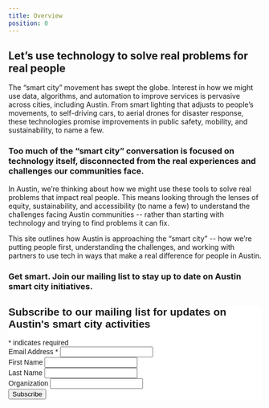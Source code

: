 ```yaml
---
title: Overview
position: 0
---
```


## Let’s use technology to solve real problems for real people

The “smart city” movement has swept the globe. Interest in how we might use data, algorithms, and automation to improve services is pervasive across cities, including Austin. From smart lighting that adjusts to people’s movements, to self-driving cars, to aerial drones for disaster response, these technologies promise improvements in public safety, mobility, and sustainability, to name a few. 

### Too much of the “smart city” conversation is focused on technology itself, disconnected from the real experiences and challenges our communities face.

In Austin, we’re thinking about how we might use these tools to solve real problems that impact real people. This means looking through the lenses of equity, sustainability, and accessibility (to name a few) to understand the challenges facing Austin communities -- rather than starting with technology and trying to find problems it can fix. 

This site outlines how Austin is approaching the “smart city” -- how we’re putting people first, understanding the challenges, and working with partners to use tech in ways that make a real difference for people in Austin.

### Get smart. Join our mailing list to stay up to date on Austin smart city initiatives.

<!-- Begin MailChimp Signup Form -->
<link href="//cdn-images.mailchimp.com/embedcode/classic-10_7.css" rel="stylesheet" type="text/css">
<style type="text/css">
	#mc_embed_signup{background:#fff; clear:left; font:14px Helvetica,Arial,sans-serif; }
	/* Add your own MailChimp form style overrides in your site stylesheet or in this style block.
	   We recommend moving this block and the preceding CSS link to the HEAD of your HTML file. */
</style>
<div id="mc_embed_signup">
<form action="https://github.us15.list-manage.com/subscribe/post?u=6f30653c65f06ca383a19d0bf&amp;id=6ebed9d9aa" method="post" id="mc-embedded-subscribe-form" name="mc-embedded-subscribe-form" class="validate" target="_blank" novalidate>
    <div id="mc_embed_signup_scroll">
	<h2>Subscribe to our mailing list for updates on Austin's smart city activities</h2>
<div class="indicates-required"><span class="asterisk">*</span> indicates required</div>
<div class="mc-field-group">
	<label for="mce-EMAIL">Email Address  <span class="asterisk">*</span>
</label>
	<input type="email" value="" name="EMAIL" class="required email" id="mce-EMAIL">
</div>
<div class="mc-field-group">
	<label for="mce-FNAME">First Name </label>
	<input type="text" value="" name="FNAME" class="" id="mce-FNAME">
</div>
<div class="mc-field-group">
	<label for="mce-LNAME">Last Name </label>
	<input type="text" value="" name="LNAME" class="" id="mce-LNAME">
</div>
<div class="mc-field-group">
	<label for="mce-MMERGE5">Organization </label>
	<input type="text" value="" name="MMERGE5" class="" id="mce-MMERGE5">
</div>
	<div id="mce-responses" class="clear">
		<div class="response" id="mce-error-response" style="display:none"></div>
		<div class="response" id="mce-success-response" style="display:none"></div>
	</div>    <!-- real people should not fill this in and expect good things - do not remove this or risk form bot signups-->
    <div style="position: absolute; left: -5000px;" aria-hidden="true"><input type="text" name="b_6f30653c65f06ca383a19d0bf_6ebed9d9aa" tabindex="-1" value=""></div>
    <div class="clear"><input type="submit" value="Subscribe" name="subscribe" id="mc-embedded-subscribe" class="button"></div>
    </div>
</form>
</div>
<script type='text/javascript' src='//s3.amazonaws.com/downloads.mailchimp.com/js/mc-validate.js'></script><script type='text/javascript'>(function($) {window.fnames = new Array(); window.ftypes = new Array();fnames[0]='EMAIL';ftypes[0]='email';fnames[1]='FNAME';ftypes[1]='text';fnames[2]='LNAME';ftypes[2]='text';fnames[3]='ADDRESS';ftypes[3]='address';fnames[4]='PHONE';ftypes[4]='phone';fnames[5]='MMERGE5';ftypes[5]='text';}(jQuery));var $mcj = jQuery.noConflict(true);</script>
<!--End mc_embed_signup-->

